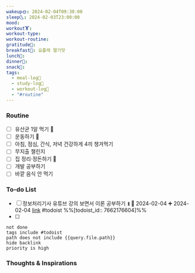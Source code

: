 ```yaml
---
wakeup🌞: 2024-02-04T09:30:00
sleep🌜: 2024-02-03T23:00:00
mood: 
workout🏋️: 
workout-type: 
workout-routine: 
gratitude🙏: 
breakfast🍳: 요플레 딸기맛
lunch🍚: 
dinner🥗: 
snack🍬: 
tags:
  - meal-log📝
  - study-log📓
  - workout-log💪
  - "#routine"
---
```

### Routine 
- [ ] 유산균 1알 먹기 🔼 
- [ ] 운동하기 🔼
- [ ] 아침, 점심, 간식, 저녁 건강하게 4끼 챙겨먹기
- [ ] 무지출 챌린지 
- [ ] 집 정리·정돈하기 🔼
- [ ] 개발 공부하기
- [ ] 바깥 음식 안 먹기 

### To-do List 
- [ ] 정보처리기사 유튜브 강의 보면서 이론 공부하기 ⏫ 📅 2024-02-04 ➕ 2024-02-04 [link](https://todoist.com/showTask?id=7662176604) #todoist  %%[todoist_id:: 7662176604]%%
- [ ] 
```tasks
not done
tags include #todoist 
path does not include {{query.file.path}}
hide backlink
priority is high
```



### Thoughts & Inspirations
